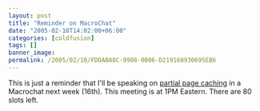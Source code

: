 ```yaml
---
layout: post
title: "Reminder on MacroChat"
date: "2005-02-10T14:02:00+06:00"
categories: [coldfusion]
tags: []
banner_image: 
permalink: /2005/02/10/FDDABA8C-9908-0B06-D219168930695EB6
---
```


This is just a reminder that I'll be speaking on <a href="http://www.macromedia.com/cfusion/event/index.cfm?event=detail&id=137271&loc=en_us">partial page caching</a> in a Macrochat next week (16th). This meeting is at 1PM Eastern. There are 80 slots left.